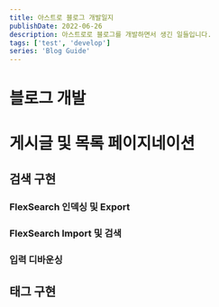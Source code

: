 ```yaml
---
title: 아스트로 블로그 개발일지
publishDate: 2022-06-26
description: 아스트로로 블로그를 개발하면서 생긴 일들입니다.
tags: ['test', 'develop']
series: 'Blog Guide'
---
```


# 블로그 개발

# 게시글 및 목록 페이지네이션

## 검색 구현

### FlexSearch 인덱싱 및 Export

### FlexSearch Import 및 검색

### 입력 디바운싱

## 태그 구현
